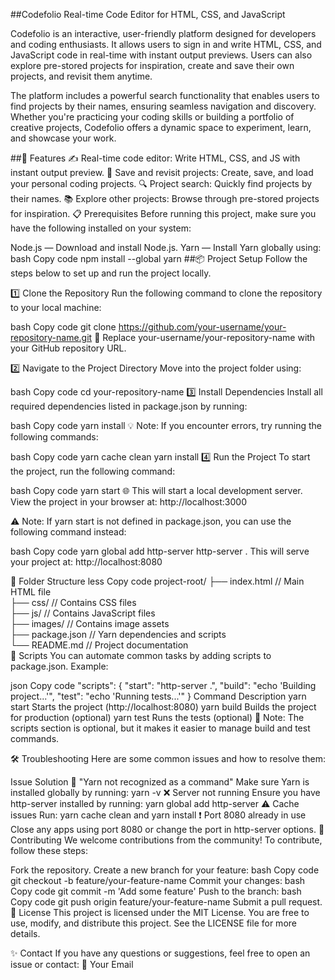 ##Codefolio
Real-time Code Editor for HTML, CSS, and JavaScript

Codefolio is an interactive, user-friendly platform designed for developers and coding enthusiasts. It allows users to sign in and write HTML, CSS, and JavaScript code in real-time with instant output previews. Users can also explore pre-stored projects for inspiration, create and save their own projects, and revisit them anytime.

The platform includes a powerful search functionality that enables users to find projects by their names, ensuring seamless navigation and discovery. Whether you're practicing your coding skills or building a portfolio of creative projects, Codefolio offers a dynamic space to experiment, learn, and showcase your work.

##🚀 Features
✍️ Real-time code editor: Write HTML, CSS, and JS with instant output preview.
📁 Save and revisit projects: Create, save, and load your personal coding projects.
🔍 Project search: Quickly find projects by their names.
📚 Explore other projects: Browse through pre-stored projects for inspiration.
📋 Prerequisites
Before running this project, make sure you have the following installed on your system:

Node.js — Download and install Node.js.
Yarn — Install Yarn globally using:
bash
Copy code
npm install --global yarn
##📦 Project Setup
Follow the steps below to set up and run the project locally.

1️⃣ Clone the Repository
Run the following command to clone the repository to your local machine:

bash
Copy code
git clone https://github.com/your-username/your-repository-name.git
🔄 Replace your-username/your-repository-name with your GitHub repository URL.

2️⃣ Navigate to the Project Directory
Move into the project folder using:

bash
Copy code
cd your-repository-name
3️⃣ Install Dependencies
Install all required dependencies listed in package.json by running:

bash
Copy code
yarn install
💡 Note: If you encounter errors, try running the following commands:

bash
Copy code
yarn cache clean
yarn install
4️⃣ Run the Project
To start the project, run the following command:

bash
Copy code
yarn start
🌐 This will start a local development server. View the project in your browser at:
http://localhost:3000

⚠️ Note: If yarn start is not defined in package.json, you can use the following command instead:

bash
Copy code
yarn global add http-server
http-server .
This will serve your project at:
http://localhost:8080

📂 Folder Structure
less
Copy code
project-root/
├── index.html         // Main HTML file  
├── css/               // Contains CSS files  
├── js/                // Contains JavaScript files  
├── images/            // Contains image assets  
├── package.json       // Yarn dependencies and scripts  
└── README.md          // Project documentation  
📜 Scripts
You can automate common tasks by adding scripts to package.json. Example:

json
Copy code
"scripts": {
  "start": "http-server .",
  "build": "echo 'Building project...'",
  "test": "echo 'Running tests...'"
}
Command	Description
yarn start	Starts the project (http://localhost:8080)
yarn build	Builds the project for production (optional)
yarn test	Runs the tests (optional)
📢 Note: The scripts section is optional, but it makes it easier to manage build and test commands.

🛠️ Troubleshooting
Here are some common issues and how to resolve them:

Issue	Solution
🛑 "Yarn not recognized as a command"	Make sure Yarn is installed globally by running: yarn -v
❌ Server not running	Ensure you have http-server installed by running: yarn global add http-server
⚠️ Cache issues	Run: yarn cache clean and yarn install
❗ Port 8080 already in use	Close any apps using port 8080 or change the port in http-server options.
📣 Contributing
We welcome contributions from the community! To contribute, follow these steps:

Fork the repository.
Create a new branch for your feature:
bash
Copy code
git checkout -b feature/your-feature-name
Commit your changes:
bash
Copy code
git commit -m 'Add some feature'
Push to the branch:
bash
Copy code
git push origin feature/your-feature-name
Submit a pull request.
📝 License
This project is licensed under the MIT License. You are free to use, modify, and distribute this project. See the LICENSE file for more details.

✨ Contact
If you have any questions or suggestions, feel free to open an issue or contact:
📧 Your Email
